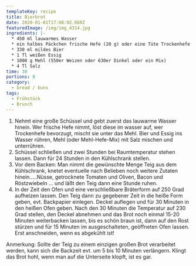 ```yaml
---
templateKey: recipe
title: Bierbrot
date: 2020-01-01T17:08:02.660Z
featuredImage: /img/img_4314.jpg
ingredients: |-
  * 450 ml lauwarmes Wasser
  * ein halbes Päckchen frische Hefe (20 g) oder eine Tüte Trockenhefe
  * 330 ml mildes Bier
  * 1 Tl weißen Essig
  * 1000 g Mehl (550er Weizen oder 630er Dinkel oder ein Mix)
  * 4 Tl Salz
time: 30
portions: 8
category:
  - bread / buns
tags:
  - Frühstück
  - Brunch
---
```

1. Nehmt eine große Schüssel und gebt zuerst das lauwarme Wasser hinein. Wer frische Hefe nimmt, löst diese im wasser auf, wer Trockenhefe bevorzugt, mischt sie unter das Mehl.  Bier und Essig ins Wasser rühren, Mehl (oder Mehl-Hefe-Mix) mit Salz mischen und unterrühren.
2. Schüssel schließen und zwei Stunden bei Raumtemperatur stehen lassen. Dann für 24 Stunden in den Kühlschrank stellen.
3. Vor dem Backen: Man nimmt die gewünschte Menge Teig aus dem Kühlschrank, knetet eventuelle nach Belieben noch weitere Zutaten hinein.....Nüsse, getrocknete Tomaten und Oliven, Bacon und Röstzwiebeln ... und läßt den Teig dann eine Stunde ruhen.
4. In der Zeit den Ofen und eine verschließbare Bräterform auf 250 Grad aufheizen lassen. Den Teig dann zu gegebener Zeit in die heiße Form geben, evt. Backpapier einlegen. Deckel auflegen und für 30 Minuten in den heißen Ofen geben. Nach den 30 Minuten die Temperatur auf 230 Grad stellen, den Deckel abnehmen und das Brot noch einmal 15-20 Minuten weiterbacken lassen, bis es schön braun ist, dann auf den Rost stürzen und für 15 Minuten im ausgeschalteten, geöffneten Ofen lassen. Erst anschneiden, wenn es abgekühlt ist!

Anmerkung: Sollte der Teig zu einem einzigen großen Brot verarbeitet werden, kann sich die Backzeit evt. um 5 bis 10 Minuten verlängern. Klingt das Brot hohl, wenn man auf die Unterseite klopft, ist es gar.
